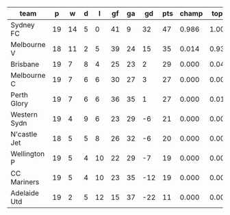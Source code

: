 |     team     | p  | w  | d | l  | gf | ga | gd  | pts | champ | top2  | top3  | top4  |  5-7  | bot4  | bot3  | bot2  |
|--------------|----|----|---|----|----|----|-----|-----|-------|-------|-------|-------|-------|-------|-------|-------|
| Sydney FC    | 19 | 14 | 5 |  0 | 41 |  9 |  32 |  47 | 0.986 | 1.000 | 1.000 | 1.000 | 0.000 | 0.000 | 0.000 | 0.000|
| Melbourne V  | 18 | 11 | 2 |  5 | 39 | 24 |  15 |  35 | 0.014 | 0.937 | 0.992 | 0.999 | 0.001 | 0.000 | 0.000 | 0.000|
| Brisbane     | 19 |  7 | 8 |  4 | 25 | 23 |   2 |  29 | 0.000 | 0.040 | 0.523 | 0.797 | 0.200 | 0.016 | 0.003 | 0.000|
| Melbourne C  | 19 |  7 | 6 |  6 | 30 | 27 |   3 |  27 | 0.000 | 0.007 | 0.185 | 0.505 | 0.480 | 0.061 | 0.014 | 0.002|
| Perth Glory  | 19 |  7 | 6 |  6 | 36 | 35 |   1 |  27 | 0.000 | 0.016 | 0.275 | 0.575 | 0.416 | 0.046 | 0.009 | 0.001|
| Western Sydn | 19 |  4 | 9 |  6 | 23 | 29 |  -6 |  21 | 0.000 | 0.000 | 0.013 | 0.059 | 0.682 | 0.542 | 0.259 | 0.090|
| N'castle Jet | 18 |  5 | 5 |  8 | 26 | 32 |  -6 |  20 | 0.000 | 0.000 | 0.011 | 0.052 | 0.632 | 0.574 | 0.316 | 0.134|
| Wellington P | 19 |  5 | 4 | 10 | 22 | 29 |  -7 |  19 | 0.000 | 0.000 | 0.002 | 0.010 | 0.322 | 0.862 | 0.669 | 0.350|
| CC Mariners  | 19 |  5 | 4 | 10 | 23 | 35 | -12 |  19 | 0.000 | 0.000 | 0.001 | 0.004 | 0.264 | 0.900 | 0.732 | 0.440|
| Adelaide Utd | 19 |  2 | 5 | 12 | 15 | 37 | -22 |  11 | 0.000 | 0.000 | 0.000 | 0.000 | 0.003 | 0.999 | 0.997 | 0.982|
